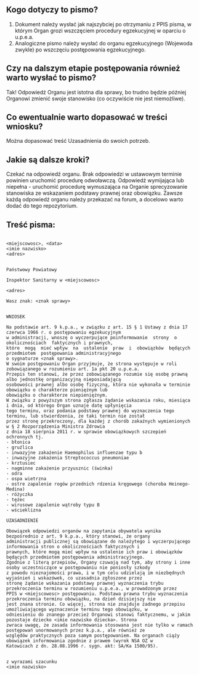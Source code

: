 ## Kogo dotyczy to pismo?
1. Dokument należy wysłać jak najszybciej po otrzymaniu z PPIS pisma, w którym Organ grozi wszczęciem procedury egzekucyjnej w oparciu o u.p.e.a.
2. Analogiczne pismo należy wysłać do organu egzekucyjnego (Wojewoda zwykle) po wszczęciu postępowania egzekucyjnego.

## Czy na dalszym etapie postępowania również warto wysłać to pismo?
Tak! Odpowiedź Organu jest istotna dla sprawy, bo trudno będzie później Organowi zmienić swoje stanowisko (co oczywiście nie jest niemożliwe).

## Co ewentualnie warto dopasować w treści wniosku?
Można dopasować treść Uzasadnienia do swoich potrzeb.

## Jakie są dalsze kroki?
Czekać na odpowiedź organu. Brak odpowiedzi w ustawowym terminie powinien uruchomić procedurę odwoławczą. Odpowiedź wymijająca lub niepełna - uruchomić procedurę wymuszająca na Organie sprecyzowanie stanowiska ze wskazaniem podstawy prawnej oraz obowiązku. Zawsze każdą odpowiedź organu należy przekazać na forum, a docelowo warto dodać do tego repozytorium.

## Treść pisma:
```
                                                                <miejscowosc>, <data>
<imie nazwisko>
<adres>

                                                                Państwowy Powiatowy
                                                                Inspektor Sanitarny w <miejscowosc>
                                                                <adres>

Wasz znak: <znak sprawy>


WNIOSEK

Na podstawie art. 9 k.p.a., w związku z art. 15 § 1 Ustawy z dnia 17 czerwca 1966 r. o postępowaniu egzekucyjnym
w administracji, wnoszę o wyczerpujące poinformowanie  strony  o  okolicznościach  faktycznych i prawnych,
które  mogą  mieć wpływ  na  ustalenie  praw  i  obowiązków  będących  przedmiotem  postępowania administracyjnego
o sygnaturze <znak sprawy>.
W swoim postępowaniu Organ przyjmuje, że strona występuje w roli zobowiązanego w rozumieniu art. 1a pkt 20 u.p.e.a.
Przepis ten stanowi, że przez zobowiązanego rozumie się osobę prawną albo jednostkę organizacyjną nieposiadającą 
osobowości prawnej albo osobę fizyczną, która nie wykonała w terminie obowiązku o charakterze pieniężnym lub 
obowiązku o charakterze niepieniężnym.
W związku z powyższym strona zgłasza żądanie wskazania roku, miesiąca i dnia, od którego Organ uznaje datę upłynięcia
tego terminu, oraz podania podstawy prawnej do wyznaczenia tego terminu, lub stwierdzenia, że taki termin nie został
przez stronę przekroczony, dla każdej z chorób zakaźnych wymienionych w § 2 Rozporządzenia Ministra Zdrowia 
z dnia 18 sierpnia 2011 r. w sprawie obowiązkowych szczepień ochronnych tj.
- błonica
- gruźlica
- inwazyjne zakażenie Haemophilus influenzae typu b
- inwazyjne zakażenia Streptococcus pneumoniae
- krztusiec
- nagminne zakażenie przyusznic (świnka)
- odra
- ospa wietrzna
- ostre zapalenie rogów przednich rdzenia kręgowego (choroba Heinego-Medina)
- różyczka
- tężec
- wirusowe zapalenie wątroby typu B
- wścieklizna

UZASADNIENIE

Obowiązek odpowiedzi organów na zapytania obywatela wynika bezpośrednio z art. 9 k.p.a., który stanowi, że organy
administracji publicznej są obowiązane do należytego i wyczerpującego informowania stron o okolicznościach faktycznych i
prawnych, które mogą mieć wpływ na ustalenie ich praw i obowiązków będących przedmiotem postępowania administracyjnego.
Zgodnie z literą przepisów, Organy czuwają nad tym, aby strony i inne osoby uczestniczące w postępowaniu nie poniosły szkody
z powodu nieznajomości prawa, i w tym celu udzielają im niezbędnych wyjaśnień i wskazówek, co uzasadnia zgłoszone przez
stronę żądanie wskazania podstawy prawnej wyznaczenia trybu przekroczenia terminu w rozumieniu u.p.e.a., w prowadzonym przez
PPIS w <miejscowosc> postępowaniu. Podstawa prawna trybu wyznaczenia przekroczenia terminu obowiązku, na dzień dzisiejszy nie
jest znana stronie. Co więcej, strona nie znajduje żadnego przepisu umożliwiającego wyznaczenie terminu tego obowiązku, w
odniesieniu do znanego przecież Organowi stanowi faktycznemu, w jakim pozostaje dziecko <imie nazwisko dziecka>. Strona
zwraca uwagę, że zasada informowania stosowana jest nie tylko w ramach postępowań unormowanych przez k.p.a., ale również ze
względów praktycznych poza samym postępowaniem. Na organach ciąży obowiązek informowania zgodnie z prawem (wyrok NSA OZ w
Katowicach z dn. 28.08.1996 r. sygn. akt: SA/Ka 1500/95).


z wyrazami szacunku
<imie nazwisko>

```
